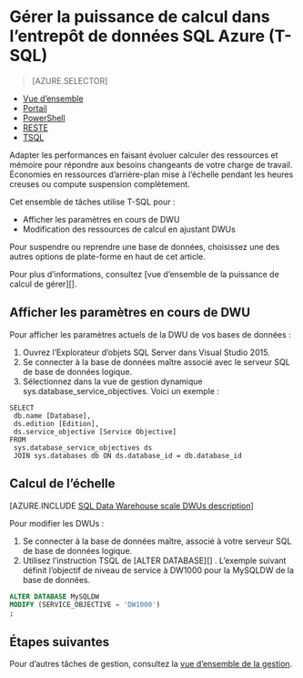 <properties
   pageTitle="Gérer la puissance de calcul dans des entrepôts de données SQL (reste) de Azure | Microsoft Azure"
   description="Tâches (T-SQL) de Transact-SQL pour des performances évolutives en ajustant les DWUs. Réduire les coûts par la mise à l’échelle pendant les heures creuses."
   services="sql-data-warehouse"
   documentationCenter="NA"
   authors="barbkess"
   manager="barbkess"
   editor=""/>

<tags
   ms.service="sql-data-warehouse"
   ms.devlang="NA"
   ms.topic="article"
   ms.tgt_pltfrm="NA"
   ms.workload="data-services"
   ms.date="08/08/2016"
   ms.author="barbkess;sonyama"/>

# <a name="manage-compute-power-in-azure-sql-data-warehouse-t-sql"></a>Gérer la puissance de calcul dans l’entrepôt de données SQL Azure (T-SQL)

> [AZURE.SELECTOR]
- [Vue d’ensemble](sql-data-warehouse-manage-compute-overview.md)
- [Portail](sql-data-warehouse-manage-compute-portal.md)
- [PowerShell](sql-data-warehouse-manage-compute-powershell.md)
- [RESTE](sql-data-warehouse-manage-compute-rest-api.md)
- [TSQL](sql-data-warehouse-manage-compute-tsql.md)


Adapter les performances en faisant évoluer calculer des ressources et mémoire pour répondre aux besoins changeants de votre charge de travail. Économies en ressources d’arrière-plan mise à l’échelle pendant les heures creuses ou compute suspension complètement. 

Cet ensemble de tâches utilise T-SQL pour :

- Afficher les paramètres en cours de DWU
- Modification des ressources de calcul en ajustant DWUs

Pour suspendre ou reprendre une base de données, choisissez une des autres options de plate-forme en haut de cet article.

Pour plus d’informations, consultez [vue d’ensemble de la puissance de calcul de gérer][].

<a name="current-dwu-bk"></a>

## <a name="view-current-dwu-settings"></a>Afficher les paramètres en cours de DWU

Pour afficher les paramètres actuels de la DWU de vos bases de données :

1. Ouvrez l’Explorateur d’objets SQL Server dans Visual Studio 2015.
2. Se connecter à la base de données maître associé avec le serveur SQL de base de données logique.
2. Sélectionnez dans la vue de gestion dynamique sys.database_service_objectives. Voici un exemple : 

```
SELECT
 db.name [Database],
 ds.edition [Edition],
 ds.service_objective [Service Objective]
FROM
 sys.database_service_objectives ds
 JOIN sys.databases db ON ds.database_id = db.database_id
```

<a name="scale-dwu-bk"></a>
<a name="scale-compute-bk"></a>

## <a name="scale-compute"></a>Calcul de l’échelle

[AZURE.INCLUDE [SQL Data Warehouse scale DWUs description](../../includes/sql-data-warehouse-scale-dwus-description.md)]

Pour modifier les DWUs :


1. Se connecter à la base de données maître, associé à votre serveur SQL de base de données logique.
2. Utilisez l’instruction TSQL de [ALTER DATABASE][] . L’exemple suivant définit l’objectif de niveau de service à DW1000 pour la MySQLDW de la base de données. 

```Sql
ALTER DATABASE MySQLDW
MODIFY (SERVICE_OBJECTIVE = 'DW1000')
;
```

<a name="next-steps-bk"></a>

## <a name="next-steps"></a>Étapes suivantes

Pour d’autres tâches de gestion, consultez la [vue d’ensemble de la gestion][].

<!--Image references-->

<!--Article references-->
[Service capacity limits]: ./sql-data-warehouse-service-capacity-limits.md
[Vue d’ensemble de la gestion]: ./sql-data-warehouse-overview-manage.md
[Gérer la vue d’ensemble de puissance de calcul]: ./sql-data-warehouse-manage-compute-overview.md

<!--MSDN references-->

[MODIFIER LA BASE DE DONNÉES]: https://msdn.microsoft.com/library/mt204042.aspx


<!--Other Web references-->

[Azure portal]: http://portal.azure.com/
